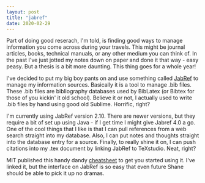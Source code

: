 ```yaml
---
layout: post
title: "jabref"
date: 2020-02-29
---
```


Part of doing good reserach, I'm told, is finding good ways to manage information you come across during your travels. This might be journal articles, books, technical manuals, or any other medium you can think of. In the past I've just jotted my notes down on paper and done it that way - easy peasy. But a thesis is a bit more daunting. This thing goes for a whole year!

I've decided to put my big boy pants on and use something called [JabRef](https://www.jabref.org/) to manage my information sources. Basically it is a tool to manage .bib files. These .bib files are bibliography databases used by BibLatex (or Bibtex for those of you kickin' it old school). Believe it or not, I actually used to write .bib files by hand using good old Sublime. Horrific, right?

I'm currently using JabRef version 2.10. There are newer versions, but they require a bit of set up using Java - if I get time I might give Jabref 4.0 a go. One of the cool things that I like is that I can pull references from a web search straight into my database. Also, I can put notes and thoughts straight into the database entry for a source. Finally, to really shine it on, I can push citations into my .tex document by linking JabRef to TeXstudio. Neat, right?

MIT published this handy dandy [cheatsheet](https://libguides.mit.edu/ld.php?content_id=35962837) to get you started using it. I've linked it, but the interface on JabRef is so easy that even future Shane should be able to pick it up no dramas. 